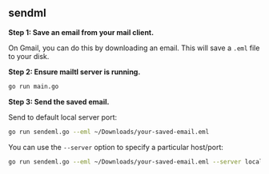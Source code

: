 ## sendml

**Step 1: Save an email from your mail client.**

On Gmail, you can do this by downloading an email. This will save a `.eml` file to your disk.


**Step 2: Ensure mailtl server is running.**

```sh
go run main.go
```

**Step 3: Send the saved email.**

Send to default local server port:

```sh
go run sendeml.go --eml ~/Downloads/your-saved-email.eml
```

You can use the `--server` option to specify a particular host/port:

```sh
go run sendeml.go --eml ~/Downloads/your-saved-email.eml --server localhost:2525
```
